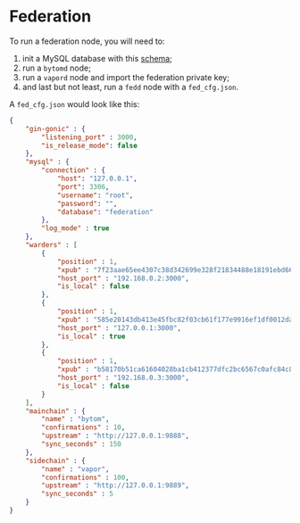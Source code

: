 # Federation

To run a federation node, you will need to:

1. init a MySQL database with this [schema](./federation.sql);
2. run a `bytomd` node;
3. run a `vapord` node and import the federation private key;
4. and last but not least, run a `fedd` node with a `fed_cfg.json`.

A `fed_cfg.json` would look like this:

```json
{
    "gin-gonic" : {
        "listening_port" : 3000,
        "is_release_mode": false
    },
    "mysql" : {
        "connection" : {
            "host": "127.0.0.1",
            "port": 3306,
            "username": "root",
            "password": "",
            "database": "federation"
        },
        "log_mode" : true
    },
    "warders" : [
        {
            "position" : 1,
            "xpub" : "7f23aae65ee4307c38d342699e328f21834488e18191ebd66823d220b5a58303496c9d09731784372bade78d5e9a4a6249b2cfe2e3a85464e5a4017aa5611e47",
            "host_port" : "192.168.0.2:3000",
            "is_local" : false
        },
        {
            "position" : 1,
            "xpub" : "585e20143db413e45fbc82f03cb61f177e9916ef1df0012daa8cbf6dbb1025ce8f98e51ae319327b63505b64fdbbf6d36ef916d79e6dd67d51b0bfe76fe544c5",
            "host_port" : "127.0.0.1:3000",
            "is_local" : true
        },
        {
            "position" : 1,
            "xpub" : "b58170b51ca61604028ba1cb412377dfc2bc6567c0afc84c83aae1c0c297d0227ccf568561df70851f4144bbf069b525129f2434133c145e35949375b22a6c9d",
            "host_port" : "192.168.0.3:3000",
            "is_local" : false
        }
    ],
    "mainchain" : {
        "name" : "bytom",
        "confirmations" : 10,
        "upstream" : "http://127.0.0.1:9888",
        "sync_seconds" : 150
    },
    "sidechain" : {
        "name" : "vapor",
        "confirmations" : 100,
        "upstream" : "http://127.0.0.1:9889",
        "sync_seconds" : 5
    }
}
```
